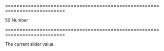 <!--**
/*-------------------------------------------
    Auto-generated file. Do not modify.
-------------------------------------------

**-->
===========================================================================
<!--default-->50<!--/default-->
<!--type-->Number<!--/type-->
===========================================================================

<!--shortDescription-->
The current slider value.
<!--/shortDescription-->

<!--fullDescription-->

<!--/fullDescription-->
